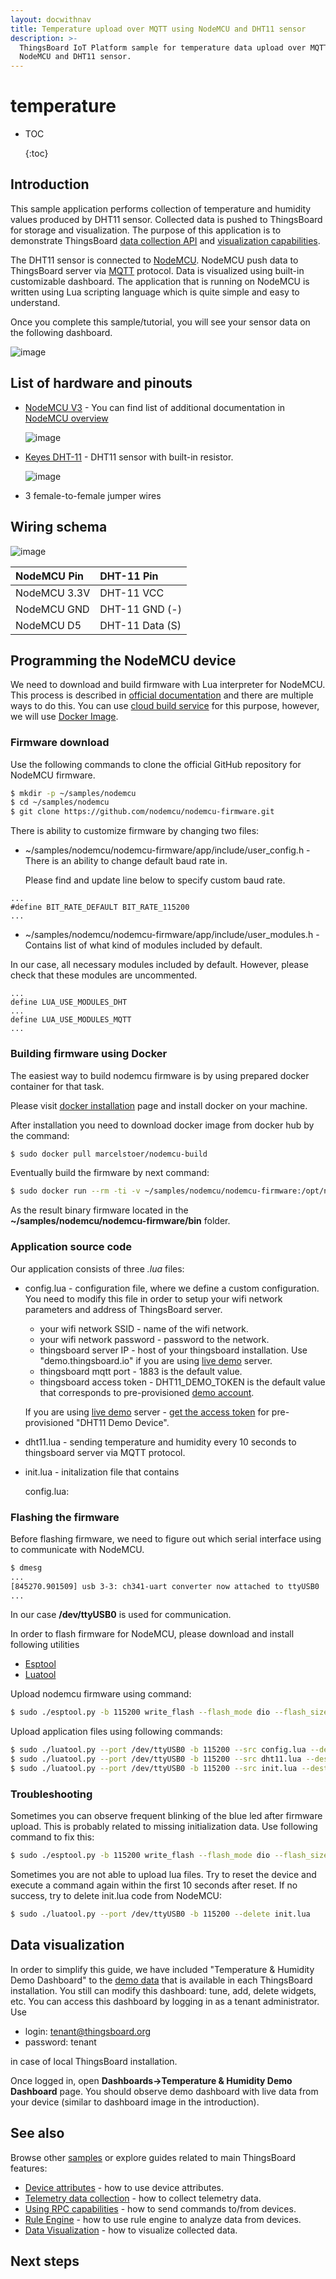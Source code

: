 ```yaml
---
layout: docwithnav
title: Temperature upload over MQTT using NodeMCU and DHT11 sensor
description: >-
  ThingsBoard IoT Platform sample for temperature data upload over MQTT using
  NodeMCU and DHT11 sensor.
---
```


# temperature

* TOC

  {:toc}

## Introduction

This sample application performs collection of temperature and humidity values produced by DHT11 sensor. Collected data is pushed to ThingsBoard for storage and visualization. The purpose of this application is to demonstrate ThingsBoard [data collection API](https://github.com/caoyingde/thingsboard.github.io/tree/9437083b88083a9b2563248432cbbe460867fbaf/docs/user-guide/telemetry/README.md) and [visualization capabilities](https://github.com/caoyingde/thingsboard.github.io/tree/9437083b88083a9b2563248432cbbe460867fbaf/docs/user-guide/visualization/README.md).

The DHT11 sensor is connected to [NodeMCU](https://en.wikipedia.org/wiki/NodeMCU). NodeMCU push data to ThingsBoard server via [MQTT](https://en.wikipedia.org/wiki/MQTT) protocol. Data is visualized using built-in customizable dashboard. The application that is running on NodeMCU is written using Lua scripting language which is quite simple and easy to understand.

Once you complete this sample/tutorial, you will see your sensor data on the following dashboard.

![image](../../../.gitbook/assets/dashboard%20%284%29.png)

## List of hardware and pinouts

* [NodeMCU V3](https://www.aliexpress.com/item/1pcs-Wireless-module-NodeMcu-Lua-WIFI-Internet-of-Things-development-board-based-ESP8266-CP2102-with-pcb/32656401198.html?spm=2114.01010208.3.1.JnJev4&ws_ab_test=searchweb0_0,searchweb201602_3_10065_10068_10000007_10084_10083_10080_10082_10081_10060_10061_10062_10056_10055_10037_10054_10033_10059_10032_10099_10078_10079_10077_10073_10097_10100_10096_10070_423_10052_10050_424_10051,searchweb201603_2&btsid=22a4a35a-c3ac-4896-b8b4-8ce38945d312) - You can find list of additional documentation in [NodeMCU overview](https://github.com/caoyingde/thingsboard.github.io/tree/9437083b88083a9b2563248432cbbe460867fbaf/docs/samples/nodemcu/README.md)

  ![image](../../../.gitbook/assets/nodemcu-pinout.jpg)

* [Keyes DHT-11](https://www.aliexpress.com/item/Smart-3pin-KEYES-KY-015-DHT-11-DHT11-Digital-Temperature-And-Relative-Humidity-Sensor-Module-PCB/32571935933.html) - DHT11 sensor with built-in resistor.

  ![image](../../../.gitbook/assets/dht-pinout.jpg)

* 3 female-to-female jumper wires

## Wiring schema

![image](../../../.gitbook/assets/schema%20%283%29.png)

| NodeMCU Pin | DHT-11 Pin |
| :--- | :--- |
| NodeMCU 3.3V | DHT-11 VCC |
| NodeMCU GND | DHT-11 GND \(-\) |
| NodeMCU D5 | DHT-11 Data \(S\) |

## Programming the NodeMCU device

We need to download and build firmware with Lua interpreter for NodeMCU. This process is described in [official documentation](https://nodemcu.readthedocs.io/en/master/en/build/) and there are multiple ways to do this. You can use [cloud build service](http://nodemcu-build.com/) for this purpose, however, we will use [Docker Image](https://hub.docker.com/r/marcelstoer/nodemcu-build/).

### Firmware download

Use the following commands to clone the official GitHub repository for NodeMCU firmware.

```bash
$ mkdir -p ~/samples/nodemcu
$ cd ~/samples/nodemcu
$ git clone https://github.com/nodemcu/nodemcu-firmware.git
```

There is ability to customize firmware by changing two files:

* ~/samples/nodemcu/nodemcu-firmware/app/include/user\_config.h - There is an ability to change default baud rate in.

  Please find and update line below to specify custom baud rate.

```text
...
#define BIT_RATE_DEFAULT BIT_RATE_115200
...
```

* ~/samples/nodemcu/nodemcu-firmware/app/include/user\_modules.h - Contains list of what kind of modules included by default.

In our case, all necessary modules included by default. However, please check that these modules are uncommented.

```text
...
define LUA_USE_MODULES_DHT
...
define LUA_USE_MODULES_MQTT
...
```

### Building firmware using Docker

The easiest way to build nodemcu firmware is by using prepared docker container for that task.

Please visit [docker installation](https://docs.docker.com/engine/installation/) page and install docker on your machine.

After installation you need to download docker image from docker hub by the command:

```bash
$ sudo docker pull marcelstoer/nodemcu-build
```

Eventually build the firmware by next command:

```bash
$ sudo docker run --rm -ti -v ~/samples/nodemcu/nodemcu-firmware:/opt/nodemcu-firmware marcelstoer/nodemcu-build
```

As the result binary firmware located in the **~/samples/nodemcu/nodemcu-firmware/bin** folder.

### Application source code

Our application consists of three _.lua_ files:

* config.lua - configuration file, where we define a custom configuration. You need to modify this file in order to setup your wifi network parameters and address of ThingsBoard server.

  * your wifi network SSID - name of the wifi network.
  * your wifi network password - password to the network.
  * thingsboard server IP - host of your thingsboard installation. Use "demo.thingsboard.io" if you are using [live demo](https://demo.thingsboard.io/) server.
  * thingsboard mqtt port - 1883 is the default value.
  * thingsboard access token - DHT11\_DEMO\_TOKEN is the default value that corresponds to pre-provisioned [demo account](https://github.com/caoyingde/thingsboard.github.io/tree/9437083b88083a9b2563248432cbbe460867fbaf/docs/samples/demo-account/README.md#tenant-devices).

  If you are using [live demo](https://demo.thingsboard.io/) server - [get the access token](https://github.com/caoyingde/thingsboard.github.io/tree/9437083b88083a9b2563248432cbbe460867fbaf/docs/user-guide/ui/devices/README.md#manage-device-credentials) for pre-provisioned "DHT11 Demo Device".

* dht11.lua - sending temperature and humidity every 10 seconds to thingsboard server via MQTT protocol.
* init.lua - initalization file that contains 

  config.lua:

### Flashing the firmware

Before flashing firmware, we need to figure out which serial interface using to communicate with NodeMCU.

```bash
$ dmesg
...
[845270.901509] usb 3-3: ch341-uart converter now attached to ttyUSB0
...
```

In our case **/dev/ttyUSB0** is used for communication.

In order to flash firmware for NodeMCU, please download and install following utilities

* [Esptool](https://github.com/espressif/esptool)
* [Luatool](https://github.com/4refr0nt/luatool)

Upload nodemcu firmware using command:

```bash
$ sudo ./esptool.py -b 115200 write_flash --flash_mode dio --flash_size 32m 0x0 ~~/samples/nodemcu/nodemcu-firmware/bin/nodemcu_integer_master_*.bin --verify
```

Upload application files using following commands:

```bash
$ sudo ./luatool.py --port /dev/ttyUSB0 -b 115200 --src config.lua --dest config.lua -v
$ sudo ./luatool.py --port /dev/ttyUSB0 -b 115200 --src dht11.lua --dest dht11.lua -v
$ sudo ./luatool.py --port /dev/ttyUSB0 -b 115200 --src init.lua --dest init.lua -v
```

### Troubleshooting

Sometimes you can observe frequent blinking of the blue led after firmware upload. This is probably related to missing initialization data. Use following command to fix this:

```bash
$ sudo ./esptool.py -b 115200 write_flash --flash_mode dio --flash_size 32m 0x3fc000 ~/samples/nodemcu/nodemcu-firmware/bin/esp_init_data_default.bin --verify
```

Sometimes you are not able to upload lua files. Try to reset the device and execute a command again within the first 10 seconds after reset. If no success, try to delete init.lua code from NodeMCU:

```bash
$ sudo ./luatool.py --port /dev/ttyUSB0 -b 115200 --delete init.lua
```

## Data visualization

In order to simplify this guide, we have included "Temperature & Humidity Demo Dashboard" to the [demo data](https://github.com/caoyingde/thingsboard.github.io/tree/9437083b88083a9b2563248432cbbe460867fbaf/docs/samples/demo-account/README.md) that is available in each ThingsBoard installation. You still can modify this dashboard: tune, add, delete widgets, etc. You can access this dashboard by logging in as a tenant administrator. Use

* login: tenant@thingsboard.org
* password: tenant

in case of local ThingsBoard installation.

Once logged in, open **Dashboards-&gt;Temperature & Humidity Demo Dashboard** page. You should observe demo dashboard with live data from your device \(similar to dashboard image in the introduction\).

## See also

Browse other [samples](https://github.com/caoyingde/thingsboard.github.io/tree/9437083b88083a9b2563248432cbbe460867fbaf/docs/samples/README.md) or explore guides related to main ThingsBoard features:

* [Device attributes](https://github.com/caoyingde/thingsboard.github.io/tree/9437083b88083a9b2563248432cbbe460867fbaf/docs/user-guide/attributes/README.md) - how to use device attributes.
* [Telemetry data collection](https://github.com/caoyingde/thingsboard.github.io/tree/9437083b88083a9b2563248432cbbe460867fbaf/docs/user-guide/telemetry/README.md) - how to collect telemetry data.
* [Using RPC capabilities](https://github.com/caoyingde/thingsboard.github.io/tree/9437083b88083a9b2563248432cbbe460867fbaf/docs/user-guide/rpc/README.md) - how to send commands to/from devices.
* [Rule Engine](https://github.com/caoyingde/thingsboard.github.io/tree/9437083b88083a9b2563248432cbbe460867fbaf/docs/user-guide/rule-engine/README.md) - how to use rule engine to analyze data from devices.
* [Data Visualization](https://github.com/caoyingde/thingsboard.github.io/tree/9437083b88083a9b2563248432cbbe460867fbaf/docs/user-guide/visualization/README.md) - how to visualize collected data.

## Next steps

